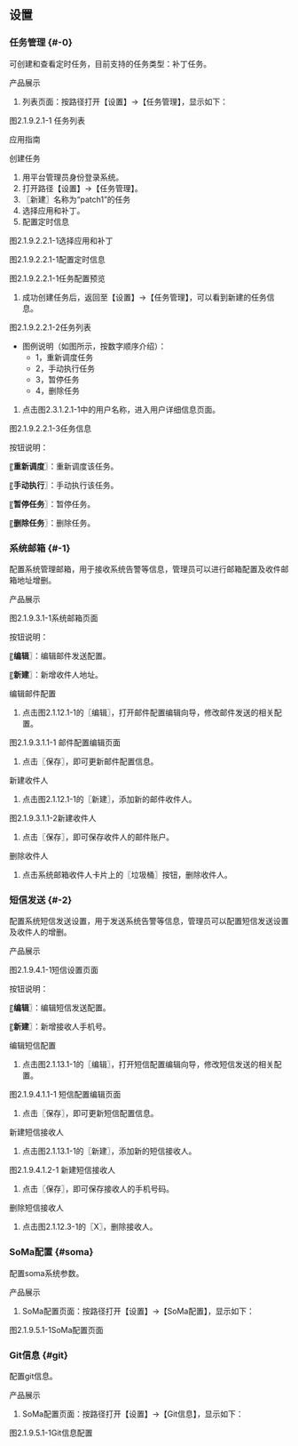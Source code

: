 ## 设置

### 任务管理 {#-0}

可创建和查看定时任务，目前支持的任务类型：补丁任务。

产品展示

1.  列表页面：按路径打开【设置】→【任务管理】，显示如下：

图2.1.9.2.1-1 任务列表

应用指南

创建任务

1.  用平台管理员身份登录系统。
2.  打开路径【设置】→【任务管理】。
3.  〖新建〗名称为“patch1”的任务
4.  选择应用和补丁。
5.  配置定时信息

图2.1.9.2.2.1-1选择应用和补丁

图2.1.9.2.2.1-1配置定时信息

图2.1.9.2.2.1-1任务配置预览

1.  成功创建任务后，返回至【设置】→【任务管理】，可以看到新建的任务信息。

图2.1.9.2.2.1-2任务列表

*   图例说明（如图所示，按数字顺序介绍）：
    *   1，重新调度任务
    *   2，手动执行任务
    *   3，暂停任务
    *   4，删除任务

1.  点击图2.3.1.2.1-1中的用户名称，进入用户详细信息页面。

图2.1.9.2.2.1-3任务信息

按钮说明：

〖**重新调度**〗：重新调度该任务。

〖**手动执行**〗：手动执行该任务。

〖**暂停任务**〗：暂停任务。

〖**删除任务**〗：删除任务。

### 系统邮箱 {#-1}

配置系统管理邮箱，用于接收系统告警等信息，管理员可以进行邮箱配置及收件邮箱地址增删。

产品展示

图2.1.9.3.1-1系统邮箱页面

按钮说明：

〖**编辑**〗：编辑邮件发送配置。

〖**新建**〗：新增收件人地址。

编辑邮件配置

1.  点击图2.1.12.1-1的〖编辑〗，打开邮件配置编辑向导，修改邮件发送的相关配置。

图2.1.9.3.1.1-1 邮件配置编辑页面

1.  点击〖保存〗，即可更新邮件配置信息。

新建收件人

1.  点击图2.1.12.1-1的〖新建〗，添加新的邮件收件人。

图2.1.9.3.1.1-2新建收件人

1.  点击〖保存〗，即可保存收件人的邮件账户。

删除收件人

1.  点击系统邮箱收件人卡片上的〖垃圾桶〗按钮，删除收件人。

### 短信发送 {#-2}

配置系统短信发送设置，用于发送系统告警等信息，管理员可以配置短信发送设置及收件人的增删。

产品展示

图2.1.9.4.1-1短信设置页面

按钮说明：

〖**编辑**〗：编辑短信发送配置。

〖**新建**〗：新增接收人手机号。

编辑短信配置

1.  点击图2.1.13.1-1的〖编辑〗，打开短信配置编辑向导，修改短信发送的相关配置。

图2.1.9.4.1.1-1 短信配置编辑页面

1.  点击〖保存〗，即可更新短信配置信息。

新建短信接收人

1.  点击图2.1.13.1-1的〖新建〗，添加新的短信接收人。

图2.1.9.4.1.2-1 新建短信接收人

1.  点击〖保存〗，即可保存接收人的手机号码。

删除短信接收人

1.  点击图2.1.12.3-1的〖X〗，删除接收人。

### SoMa配置 {#soma}

配置soma系统参数。

产品展示

1.  SoMa配置页面：按路径打开【设置】→【SoMa配置】，显示如下：

图2.1.9.5.1-1SoMa配置页面

### Git信息 {#git}

配置git信息。

产品展示

1.  SoMa配置页面：按路径打开【设置】→【Git信息】，显示如下：

图2.1.9.5.1-1Git信息配置